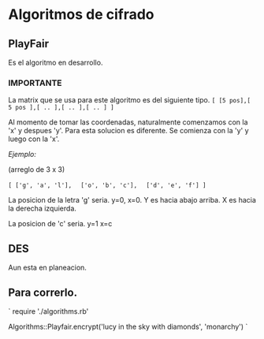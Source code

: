 # Algoritmos de cifrado

## PlayFair
Es el algoritmo en desarrollo.

### IMPORTANTE
La matrix que se usa para este algoritmo es del siguiente tipo.
`[ [5 pos],[ 5 pos ],[ .. ],[ .. ],[ .. ] ]`

Al momento de tomar las coordenadas, naturalmente comenzamos con la 'x' y despues 'y'. Para esta solucion es
diferente. Se comienza con la 'y' y luego con la 'x'.

*Ejemplo:*

(arreglo de 3 x 3)

`[ ['g', 'a', 'l'],`
`  ['o', 'b', 'c'],`
`  ['d', 'e', 'f'] ]`

La posicion de la letra 'g' seria. y=0, x=0.
Y es hacia abajo arriba.
X es hacia la derecha izquierda.

La posicion de 'c' seria.
y=1
x=c

## DES
Aun esta en planeacion.

## Para correrlo.

`
require './algorithms.rb'

Algorithms::Playfair.encrypt('lucy in the sky with diamonds', 'monarchy')
`
